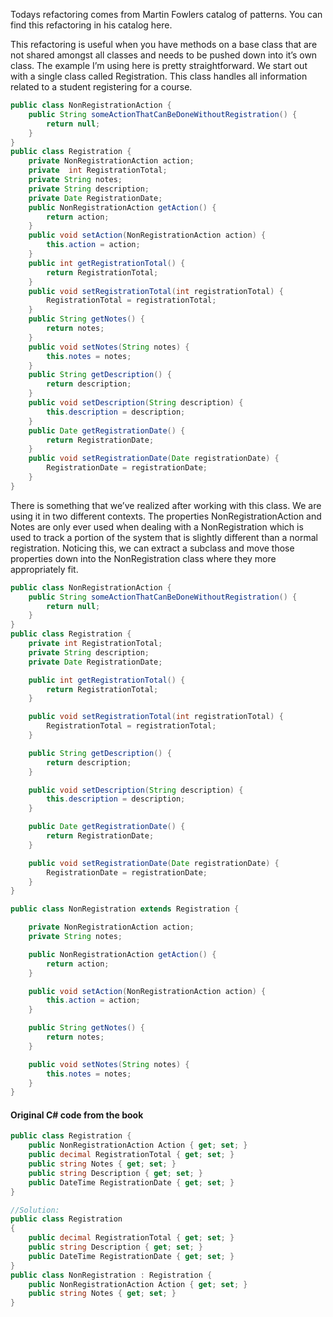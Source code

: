 Todays refactoring comes from Martin Fowlers catalog of patterns. You can find this refactoring in his catalog here.

This refactoring is useful when you have methods on a base class that are not shared amongst all classes and needs to be pushed down into it’s own class. 
The example I’m using here is pretty straightforward. 
We start out with a single class called Registration. 
This class handles all information related to a student registering for a course.

```Java
public class NonRegistrationAction {
	public String someActionThatCanBeDoneWithoutRegistration() {
		return null;
	}
}
public class Registration {
	private NonRegistrationAction action;
	private  int RegistrationTotal;
	private String notes;
	private String description;
	private Date RegistrationDate;
	public NonRegistrationAction getAction() {
		return action;
	}
	public void setAction(NonRegistrationAction action) {
		this.action = action;
	}
	public int getRegistrationTotal() {
		return RegistrationTotal;
	}
	public void setRegistrationTotal(int registrationTotal) {
		RegistrationTotal = registrationTotal;
	}
	public String getNotes() {
		return notes;
	}
	public void setNotes(String notes) {
		this.notes = notes;
	}
	public String getDescription() {
		return description;
	}
	public void setDescription(String description) {
		this.description = description;
	}
	public Date getRegistrationDate() {
		return RegistrationDate;
	}
	public void setRegistrationDate(Date registrationDate) {
		RegistrationDate = registrationDate;
	}
}
```
There is something that we’ve realized after working with this class. We are using it in two different contexts. 
The properties NonRegistrationAction and Notes are only ever used when dealing with a NonRegistration which is used to track a portion of the system that is slightly different than a normal registration.
Noticing this, we can extract a subclass and move those properties down into the NonRegistration class where they more appropriately fit.

```Java
public class NonRegistrationAction {
	public String someActionThatCanBeDoneWithoutRegistration() {
		return null;
	}
}
public class Registration {
	private int RegistrationTotal;
	private String description;
	private Date RegistrationDate;

	public int getRegistrationTotal() {
		return RegistrationTotal;
	}

	public void setRegistrationTotal(int registrationTotal) {
		RegistrationTotal = registrationTotal;
	}

	public String getDescription() {
		return description;
	}

	public void setDescription(String description) {
		this.description = description;
	}

	public Date getRegistrationDate() {
		return RegistrationDate;
	}

	public void setRegistrationDate(Date registrationDate) {
		RegistrationDate = registrationDate;
	}
}

public class NonRegistration extends Registration {

	private NonRegistrationAction action;
	private String notes;

	public NonRegistrationAction getAction() {
		return action;
	}

	public void setAction(NonRegistrationAction action) {
		this.action = action;
	}

	public String getNotes() {
		return notes;
	}

	public void setNotes(String notes) {
		this.notes = notes;
	}
}
```
 
#### Original C# code from the book
```cs
public class Registration {
	public NonRegistrationAction Action { get; set; }
	public decimal RegistrationTotal { get; set; }
	public string Notes { get; set; }
	public string Description { get; set; }
	public DateTime RegistrationDate { get; set; }
}

//Solution:
public class Registration
{
	public decimal RegistrationTotal { get; set; }
	public string Description { get; set; }
	public DateTime RegistrationDate { get; set; }
}
public class NonRegistration : Registration {
	public NonRegistrationAction Action { get; set; }
	public string Notes { get; set; }
}
```